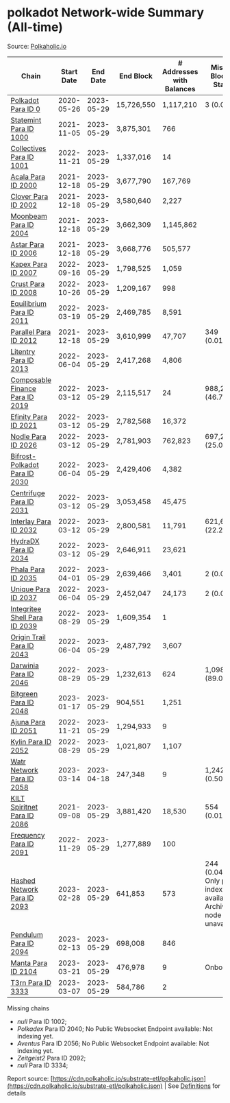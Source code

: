 # polkadot Network-wide Summary (All-time)

Source: [Polkaholic.io](https://polkaholic.io)


| Chain            | Start Date | End Date | End Block | # Addresses with Balances | Missing Blocks / Status |
| ---------------- | ---------- | ---------| --------- | ------------------------- | ----------------------- |
| [Polkadot Para ID 0](/polkadot/0-polkadot) | 2020-05-26 | 2023-05-29 | 15,726,550 |  1,117,210 | 3 (0.00%)  |
| [Statemint Para ID 1000](/polkadot/1000-statemint) | 2021-11-05 | 2023-05-29 | 3,875,301 |  766 |    |
| [Collectives Para ID 1001](/polkadot/1001-collectives) | 2022-11-21 | 2023-05-29 | 1,337,016 |  14 |    |
| [Acala Para ID 2000](/polkadot/2000-acala) | 2021-12-18 | 2023-05-29 | 3,677,790 |  167,769 |    |
| [Clover Para ID 2002](/polkadot/2002-clover) | 2021-12-18 | 2023-05-29 | 3,580,640 |  2,227 |    |
| [Moonbeam Para ID 2004](/polkadot/2004-moonbeam) | 2021-12-18 | 2023-05-29 | 3,662,309 |  1,145,862 |    |
| [Astar Para ID 2006](/polkadot/2006-astar) | 2021-12-18 | 2023-05-29 | 3,668,776 |  505,577 |    |
| [Kapex Para ID 2007](/polkadot/2007-kapex) | 2022-09-16 | 2023-05-29 | 1,798,525 |  1,059 |    |
| [Crust Para ID 2008](/polkadot/2008-crust) | 2022-10-26 | 2023-05-29 | 1,209,167 |  998 |    |
| [Equilibrium Para ID 2011](/polkadot/2011-equilibrium) | 2022-03-19 | 2023-05-29 | 2,469,785 |  8,591 |    |
| [Parallel Para ID 2012](/polkadot/2012-parallel) | 2021-12-18 | 2023-05-29 | 3,610,999 |  47,707 | 349 (0.01%)  |
| [Litentry Para ID 2013](/polkadot/2013-litentry) | 2022-06-04 | 2023-05-29 | 2,417,268 |  4,806 |    |
| [Composable Finance Para ID 2019](/polkadot/2019-composable) | 2022-03-12 | 2023-05-29 | 2,115,517 |  24 | 988,228 (46.71%)  |
| [Efinity Para ID 2021](/polkadot/2021-efinity) | 2022-03-12 | 2023-05-29 | 2,782,568 |  16,372 |    |
| [Nodle Para ID 2026](/polkadot/2026-nodle) | 2022-03-12 | 2023-05-29 | 2,781,903 |  762,823 | 697,249 (25.06%)  |
| [Bifrost-Polkadot Para ID 2030](/polkadot/2030-bifrost-dot) | 2022-06-04 | 2023-05-29 | 2,429,406 |  4,382 |    |
| [Centrifuge Para ID 2031](/polkadot/2031-centrifuge) | 2022-03-12 | 2023-05-29 | 3,053,458 |  45,475 |    |
| [Interlay Para ID 2032](/polkadot/2032-interlay) | 2022-03-12 | 2023-05-29 | 2,800,581 |  11,791 | 621,626 (22.20%)  |
| [HydraDX Para ID 2034](/polkadot/2034-hydradx) | 2022-03-12 | 2023-05-29 | 2,646,911 |  23,621 |    |
| [Phala Para ID 2035](/polkadot/2035-phala) | 2022-04-01 | 2023-05-29 | 2,639,466 |  3,401 | 2 (0.00%)  |
| [Unique Para ID 2037](/polkadot/2037-unique) | 2022-06-04 | 2023-05-29 | 2,452,047 |  24,173 | 2 (0.00%)  |
| [Integritee Shell Para ID 2039](/polkadot/2039-integritee-shell) | 2022-08-29 | 2023-05-29 | 1,609,354 |  1 |    |
| [Origin Trail Para ID 2043](/polkadot/2043-origintrail) | 2022-06-04 | 2023-05-29 | 2,487,792 |  3,607 |    |
| [Darwinia Para ID 2046](/polkadot/2046-darwinia) | 2022-08-29 | 2023-05-29 | 1,232,613 |  624 | 1,098,150 (89.09%)  |
| [Bitgreen Para ID 2048](/polkadot/2048-bitgreen) | 2023-01-17 | 2023-05-29 | 904,551 |  1,251 |    |
| [Ajuna Para ID 2051](/polkadot/2051-ajuna) | 2022-11-21 | 2023-05-29 | 1,294,933 |  9 |    |
| [Kylin Para ID 2052](/polkadot/2052-kylin) | 2022-08-29 | 2023-05-29 | 1,021,807 |  1,107 |    |
| [Watr Network Para ID 2058](/polkadot/2058-watr) | 2023-03-14 | 2023-04-18 | 247,348 |  9 | 1,242 (0.50%)  |
| [KILT Spiritnet Para ID 2086](/polkadot/2086-kilt) | 2021-09-08 | 2023-05-29 | 3,881,420 |  18,530 | 554 (0.01%)  |
| [Frequency Para ID 2091](/polkadot/2091-frequency) | 2022-11-29 | 2023-05-29 | 1,277,889 |  100 |    |
| [Hashed Network Para ID 2093](/polkadot/2093-hashed) | 2023-02-28 | 2023-05-29 | 641,853 |  573 | 244 (0.04%) Only partial index available: Archive node unavailable |
| [Pendulum Para ID 2094](/polkadot/2094-pendulum) | 2023-02-13 | 2023-05-29 | 698,008 |  846 |    |
| [Manta Para ID 2104](/polkadot/2104-manta) | 2023-03-21 | 2023-05-29 | 476,978 |  9 |   Onboarding |
| [T3rn Para ID 3333](/polkadot/3333-t3rn) | 2023-03-07 | 2023-05-29 | 584,786 |  2 |    |

Missing chains


* *null* Para ID 1002; 
* *Polkadex* Para ID 2040; No Public Websocket Endpoint available: Not indexing yet.
* *Aventus* Para ID 2056; No Public Websocket Endpoint available: Not indexing yet.
* *Zeitgeist2* Para ID 2092; 
* *null* Para ID 3334; 

Report source: [https://cdn.polkaholic.io/substrate-etl/polkaholic.json](https://cdn.polkaholic.io/substrate-etl/polkaholic.json) | See [Definitions](/DEFINITIONS.md) for details
